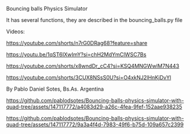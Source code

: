 Bouncing balls Physics Simulator

It has several functions, they are described in the bouncing_balls.py file

Videos:

https://youtube.com/shorts/n7rG0DRag68?feature=share

https://youtu.be/1qST6IXwImY?si=chH2MdYmClWSC7Bs

https://youtube.com/shorts/x8wndDr_cC4?si=KSQ4MNGWwlM7N443

https://youtube.com/shorts/3CUX8NSsS0U?si=O4xkNJ2lHnKjDvYl


By Pablo Daniel Sotes, Bs.As. Argentina


https://github.com/pablodsotes/Bouncing-balls-physics-simulator-with-quad-tree/assets/147117772/a4083d29-a26c-4fea-9fef-152aae938235

https://github.com/pablodsotes/Bouncing-balls-physics-simulator-with-quad-tree/assets/147117772/9a3a4f4d-7983-49f6-b75d-109a657c2399

